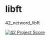 # libft
42_netword_libft

[![42 Project Score](https://42-project-badge.glitch.me/users/jcourtem/project/libft)](https://github.com/ricardoreves/42-project-badge)
